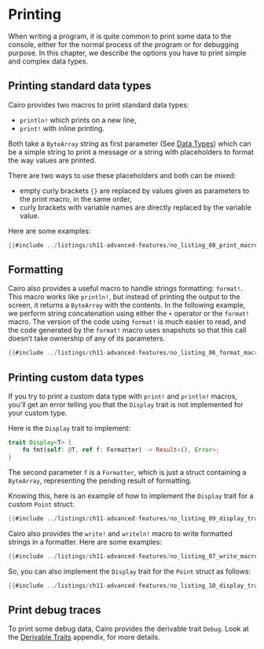 # Printing

When writing a program, it is quite common to print some data to the console, either for the normal process of the program or for debugging purpose. In this chapter, we describe the options you have to print simple and complex data types.

## Printing standard data types

Cairo provides two macros to print standard data types:

- `println!` which prints on a new line,
- `print!` with inline printing.

Both take a `ByteArray` string as first parameter (See [Data Types](ch02-02-data-types.md)) which can be a simple string to print a message or a string with placeholders to format the way values are printed.

There are two ways to use these placeholders and both can be mixed:

- empty curly brackets `{}` are replaced by values given as parameters to the print macro, in the same order,
- curly brackets with variable names are directly replaced by the variable value.

Here are some examples:

```rust
{{#include ../listings/ch11-advanced-features/no_listing_08_print_macro/src/lib.cairo}}
```

## Formatting

Cairo also provides a useful macro to handle strings formatting: `format!`. This macro works like `println!`, but instead of printing the output to the screen, it returns a `ByteArray` with the contents. In the following example, we perform string concatenation using either the `+` operator or the
`format!` macro. The version of the code using `format!` is much easier to read, and the code generated by the `format!` macro uses snapshots so that this call doesn’t take ownership of any of its parameters.

```rust
{{#include ../listings/ch11-advanced-features/no_listing_06_format_macro/src/lib.cairo}}
```

## Printing custom data types

If you try to print a custom data type with `print!` and `println!` macros, you'll get an error telling you that the `Display` trait is not implemented for your custom type.

Here is the `Display` trait to implement:

```rust
trait Display<T> {
    fn fmt(self: @T, ref f: Formatter) -> Result<(), Error>;
}
```

The second parameter `f` is a `Formatter`, which is just a struct containing a `ByteArray`, representing the pending result of formatting.

Knowing this, here is an example of how to implement the `Display` trait for a custom `Point` struct:

```rust
{{#include ../listings/ch11-advanced-features/no_listing_09_display_trait_with_format/src/lib.cairo}}
```

Cairo also provides the `write!` and `writeln!` macro to write formatted strings in a formatter.
Here are some examples:

```rust
{{#include ../listings/ch11-advanced-features/no_listing_07_write_macro/src/lib.cairo}}
```

So, you can also implement the `Display` trait for the `Point` struct as follows:

```rust
{{#include ../listings/ch11-advanced-features/no_listing_10_display_trait_with_write/src/lib.cairo}}
```

## Print debug traces

To print some debug data, Cairo provides the derivable trait `Debug`. Look at the [Derivable Traits](appendix-03-derivable-traits.md) appendix, for more details.

